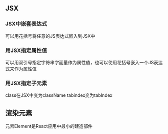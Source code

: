 ## JSX

### JSX中嵌套表达式
可以用花括号将任意的JS表达式嵌入到JSX中    
### 用JSX指定属性值
可以用双引号指定字符串字面量作为属性值，也可以使用花括号嵌入一个JS表达式来作为属性值   
### 用JSX指定子元素
class在JSX中变为className tabindex变为tabIndex    


## 渲染元素
元素Element是React应用中最小的建造部件   